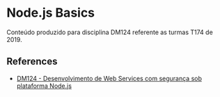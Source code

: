 # Node.js Basics

Conteúdo produzido para disciplina DM124 referente as turmas T174 de 2019.

## References

- [DM124 - Desenvolvimento de Web Services com segurança sob plataforma Node.js](https://github.com/inatel/DM124#dm124---desenvolvimento-de-web-services-com-seguran%C3%A7a-sob-plataforma-nodejs)